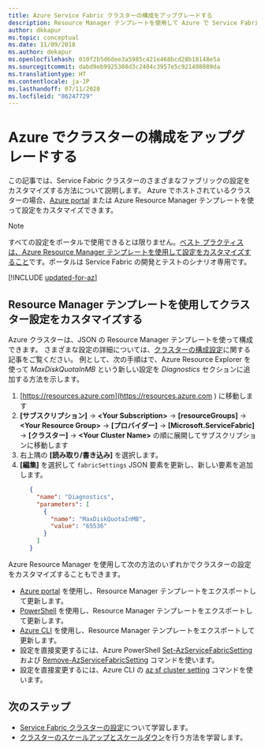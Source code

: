 ```yaml
---
title: Azure Service Fabric クラスターの構成をアップグレードする
description: Resource Manager テンプレートを使用して Azure で Service Fabric クラスターを実行する構成をアップグレードする方法について説明します。
author: dkkapur
ms.topic: conceptual
ms.date: 11/09/2018
ms.author: dekapur
ms.openlocfilehash: 010f2b5d6dee3a5985c421e468bcd28b18148e5a
ms.sourcegitcommit: dabd9eb9925308d3c2404c3957e5c921408089da
ms.translationtype: HT
ms.contentlocale: ja-JP
ms.lasthandoff: 07/11/2020
ms.locfileid: "86247729"
---
```

# <a name="upgrade-the-configuration-of-a-cluster-in-azure"></a>Azure でクラスターの構成をアップグレードする 

この記事では、Service Fabric クラスターのさまざまなファブリックの設定をカスタマイズする方法について説明します。 Azure でホストされているクラスターの場合、[Azure portal](https://portal.azure.com) または Azure Resource Manager テンプレートを使って設定をカスタマイズできます。

> [!NOTE]
> すべての設定をポータルで使用できるとは限りません。[ベスト プラクティスは、Azure Resource Manager テンプレートを使用して設定をカスタマイズすること](./service-fabric-best-practices-infrastructure-as-code.md)です。ポータルは Service Fabric の開発とテストのシナリオ専用です。
> 


[!INCLUDE [updated-for-az](../../includes/updated-for-az.md)]

## <a name="customize-cluster-settings-using-resource-manager-templates"></a>Resource Manager テンプレートを使用してクラスター設定をカスタマイズする
Azure クラスターは、JSON の Resource Manager テンプレートを使って構成できます。 さまざまな設定の詳細については、[クラスターの構成設定](service-fabric-cluster-fabric-settings.md)に関する記事をご覧ください。 例として、次の手順はで、Azure Resource Explorer を使って *MaxDiskQuotaInMB* という新しい設定を *Diagnostics* セクションに追加する方法を示します。

1. [https://resources.azure.com](https://resources.azure.com ) に移動します
2. **[サブスクリプション]**  ->  **\<Your Subscription>**  ->  **[resourceGroups]**  ->  **\<Your Resource Group>**  ->  **[プロバイダー]**  ->  **[Microsoft.ServiceFabric]**  ->  **[クラスター]**  ->  **\<Your Cluster Name>** の順に展開してサブスクリプションに移動します
3. 右上隅の **[読み取り/書き込み]** を選択します。
4. **[編集]** を選択して `fabricSettings` JSON 要素を更新し、新しい要素を追加します。

```json
      {
        "name": "Diagnostics",
        "parameters": [
          {
            "name": "MaxDiskQuotaInMB",
            "value": "65536"
          }
        ]
      }
```

Azure Resource Manager を使用して次の方法のいずれかでクラスターの設定をカスタマイズすることもできます。

- [Azure portal](../azure-resource-manager/templates/export-template-portal.md) を使用し、Resource Manager テンプレートをエクスポートして更新します。
- [PowerShell](../azure-resource-manager/management/manage-resources-powershell.md) を使用し、Resource Manager テンプレートをエクスポートして更新します。
- [Azure CLI](../azure-resource-manager/management/manage-resources-cli.md) を使用し、Resource Manager テンプレートをエクスポートして更新します。
- 設定を直接変更するには、Azure PowerShell [Set-AzServiceFabricSetting](/powershell/module/az.servicefabric/set-azservicefabricsetting) および [Remove-AzServiceFabricSetting](/powershell/module/az.servicefabric/remove-azservicefabricsetting) コマンドを使います。
- 設定を直接変更するには、Azure CLI の [az sf cluster setting](/cli/azure/sf/cluster/setting) コマンドを使います。

## <a name="next-steps"></a>次のステップ
* [Service Fabric クラスターの設定](service-fabric-cluster-fabric-settings.md)について学習します。
* [クラスターのスケールアップとスケールダウン](service-fabric-cluster-scale-in-out.md)を行う方法を学習します。
